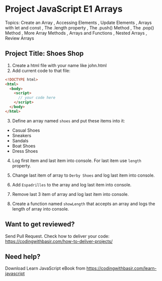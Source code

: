 # Project JavaScript E1 Arrays

Topics: Create an Array
, Accessing Elements
, Update Elements
, Arrays with let and const
, The .length property
, The .push() Method
, The .pop() Method
, More Array Methods
, Arrays and Functions
, Nested Arrays
, Review Arrays

## Project Title: Shoes Shop

1. Create a html file with your name like john.html
2. Add current code to that file:

```html
<!DOCTYPE html>
<html>
  <body>
    <script>
      // your code here
    </script>
  </body>
</html>
```

3. Define an array named `shoes` and put these items into it:

- Casual Shoes
- Sneakers
- Sandals
- Boat Shoes
- Dress Shoes

4. Log first item and last item into console. For last item use `length` property.

5. Change last item of array to `Derby Shoes` and log last item into console.

6. Add `Espadrilles` to the array and log last item into console.

7. Remove last 3 item of array and log last item into console.

8. Create a function named `showLength` that accepts an array and logs the length of array into console.

## Want to get reviewed?

Send Pull Request. Check how to deliver your code: https://codingwithbasir.com/how-to-deliver-projects/

## Need help?

Download Learn JavaScript eBook from https://codingwithbasir.com/learn-javascript
